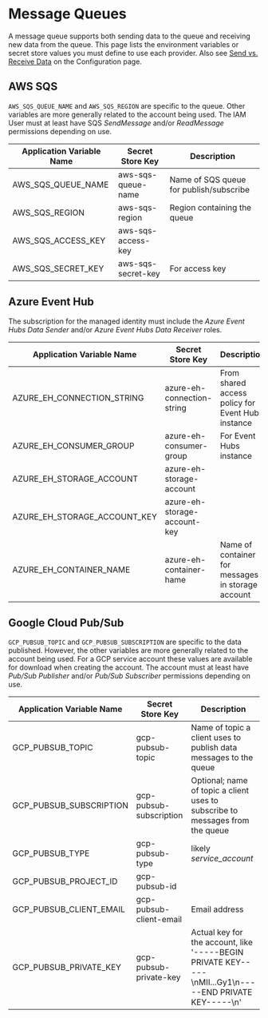 # Message Queues
A message queue supports both sending data to the queue and receiving new data from the queue. This page lists the environment variables or secret store values you must define to use each provider. Also see [Send vs. Receive Data](configuration#send-vs-receive-data) on the Configuration page.

## AWS SQS
`AWS_SQS_QUEUE_NAME` and `AWS_SQS_REGION` are specific to the queue. Other variables are more generally related to the account being used. The IAM User must at least have SQS *SendMessage* and/or *ReadMessage* permissions depending on use.

| Application Variable Name | Secret Store Key | Description |
|---------------------------|------------------|-------------|
|AWS_SQS_QUEUE_NAME         |aws-sqs-queue-name  |Name of SQS queue for publish/subscribe |
|AWS_SQS_REGION             |aws-sqs-region  |Region containing the queue |
|AWS_SQS_ACCESS_KEY         |aws-sqs-access-key | |
|AWS_SQS_SECRET_KEY         |aws-sqs-secret-key |For access key |

## Azure Event Hub
The subscription for the managed identity must include the *Azure Event Hubs Data Sender* and/or *Azure Event Hubs Data Receiver* roles.

| Application Variable Name | Secret Store Key | Description |
|---------------------------|------------------|-------------|
|AZURE_EH_CONNECTION_STRING   |azure-eh-connection-string  |From shared access policy for Event Hubs instance |
|AZURE_EH_CONSUMER_GROUP      |azure-eh-consumer-group  |For Event Hubs instance |
|AZURE_EH_STORAGE_ACCOUNT     |azure-eh-storage-account | |
|AZURE_EH_STORAGE_ACCOUNT_KEY |azure-eh-storage-account-key | |
|AZURE_EH_CONTAINER_NAME      |azure-eh-container-hame |Name of container for messages in storage account |

## Google Cloud Pub/Sub

`GCP_PUBSUB_TOPIC` and `GCP_PUBSUB_SUBSCRIPTION` are specific to the data published. However, the other variables are more generally related to the account being used. For a GCP service account these values are available for download when creating the account. The account must at least have *Pub/Sub Publisher* and/or *Pub/Sub Subscriber* permissions depending on use.

| Application Variable Name            | Secret Store Key |Description                                 |
|--------------------------------------|------------------|--------------------------------------------|
|GCP_PUBSUB_TOPIC                      |gcp-pubsub-topic  |Name of topic a client uses to publish data messages to the queue |
|GCP_PUBSUB_SUBSCRIPTION               |gcp-pubsub-subscription  |Optional; name of topic a client uses to subscribe to messages from the queue |
|GCP_PUBSUB_TYPE                       |gcp-pubsub-type   | likely *service_account*                   |
|GCP_PUBSUB_PROJECT_ID                 |gcp-pubsub-id     |                                            |
|GCP_PUBSUB_CLIENT_EMAIL               |gcp-pubsub-client-email |Email address                         |
|GCP_PUBSUB_PRIVATE_KEY                |gcp-pubsub-private-key|Actual key for the account, like '-----BEGIN PRIVATE KEY-----\nMII...Gy1\n-----END PRIVATE KEY-----\n'                  |